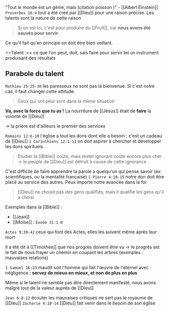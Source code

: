 "Tout le monde est un génie, mais (citation poisson )" - [[Albert Einstein]]
`Proverbes 16:4` tout a été créé par [[Dieu]] pour une raison précise. Les talents sont la nature de cette raison
> Si on est ici, c'est pour produire du [[Fruit]], car **nous avons été sauvés pour servir**

Ce qu'il fait qu'en principe on doit être bien veillant.

==Talent :== ce que l'on peut, doit, sais faire pour servir tel un instrument produisant des résultats


## Parabole du talent
`Mathieu 25:25-30` les paresseux ne sont pas là bienvenue. Si c'est notre cas, il faut changer cette attitude.
> Ceux qui ont peur sont dans la même situation

**Va, avec la force que tu as !**
La nourriture de [[Jésus]] était de **faire** la volonté de [[Dieu]]

-> la prière est d'ailleurs le premier des services 

`Romains 12:6-10` l'église a tout les dons dont elle a besoin : c'est un cadeau de [[Dieu]]
`1 Corinthiens 12:1-13` on doit aspirer à chercher et développer les dons spirituels.
> Étudier la [[Bible]] coûte, mais rester ignorant coûte encore plus cher
-> le peuple de [[Dieu]] est détruit à cause de cette ignorance

C'est difficile de faire apprendre la parole a quelqu'un qui pense savoir (ex: scientifiques, ou la mentalité française)
`1 Pierre 4:10-15` notre don doit être placé au service des autres. Peux importe notre avancée dans la foi
> [[Dieu]] ne choisit pas des gens qualifiés, mais il qualifie les gens qu'il a choisi

Exemples dans la [[Bible]] :
- [[Jean]]
- [[Moïse]] : `Exode 31:1-8`

`Actes 9:39-42` ceux qui font des Actes, elles les suivent même après leur mort

Il a été dit à [[Timothée]] que nos progrès doivent être vu
-> le progrès est le fait de nous frayer un chemin en coupant les arbres (exemples : mauvaises relations)

`1 Samuel 16:23` maudit soit l'homme qui fait l'œuvre de l'éternel avec négligence : **servez de mieux en mieux, et non de plus en plus**

Même si le talent ne semble pas être directement manifesté, nous avons malgré tout de la valeur auprès de [[Dieu]]

`Jean 6:8-12`  écouter les mauvaises critiques ne sert pas le royaume de [[Dieu]]
`Zacharie 4:10-14` [[Dieu]] fait venir dans le besoin de son église
